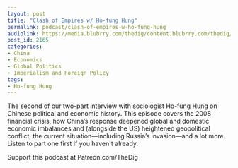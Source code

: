 ```yaml
---
layout: post
title: "Clash of Empires w/ Ho-fung Hung"
permalink: podcast/clash-of-empires-w-ho-fung-hung
audiolink: https://media.blubrry.com/thedig/content.blubrry.com/thedig/The_Dig-EP_349-Hung.mp3
post_id: 2165
categories: 
- China
- Economics
- Global Politics
- Imperialism and Foreign Policy
tags: 
- Ho-fung Hung
---
```


The second of our two-part interview with sociologist Ho-fung Hung on Chinese political and economic history. This episode covers the 2008 financial crisis, how China’s response deepened global and domestic economic imbalances and (alongside the US) heightened geopolitical conflict, the current situation—including Russia’s invasion—and a lot more. Listen to part one first if you haven't already.

Support this podcast at Patreon.com/TheDig